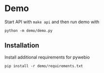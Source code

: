 # Demo

Start API with `make api` and then run demo with

```
python -m demo/demo.py
```

## Installation

Install additional requirements for pywebio

```
pip install -r demo/requirements.txt
```
